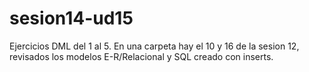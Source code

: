 # sesion14-ud15
Ejercicios DML del 1 al 5. En una carpeta hay el 10 y 16 de la sesion 12, revisados los modelos E-R/Relacional y SQL creado con inserts.
